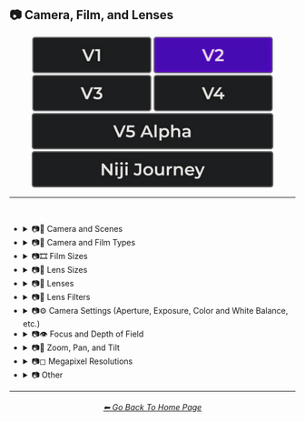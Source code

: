 <h2>📷 Camera, Film, and Lenses</h2>

<div align="center">

[<img src="/Images/Repo_Parts/Buttons/Version_Buttons/button_version_V1_inactive.webp?raw=true" alt="MidJourney V1" height="64" />](/Pages/MJ_V1/Style_Pages/Sphere/Camera.md)
[<img src="/Images/Repo_Parts/Buttons/Version_Buttons/button_version_V2_active.webp?raw=true" alt="MidJourney V2" height="64" />](/Pages/MJ_V2/Style_Pages/Sphere/Camera.md)
[<img src="/Images/Repo_Parts/Buttons/Version_Buttons/button_version_V3_inactive.webp?raw=true" alt="MidJourney V3" height="64" />](/Pages/MJ_V3/Style_Pages/Sphere/Camera.md)
[<img src="/Images/Repo_Parts/Buttons/Version_Buttons/button_version_V4_inactive.webp?raw=true" alt="MidJourney V4" height="64" />](/Pages/MJ_V4/Style_Pages/Just_The_Style/Camera.md)
<br>
[<img src="/Images/Repo_Parts/Buttons/Version_Buttons/button_version_V5_Alpha_inactive_half.webp?raw=true" alt="MidJourney V5" height="64" />](/Pages/MJ_V5/Style_Pages/Just_The_Style/Camera.md)
[<img src="/Images/Repo_Parts/Buttons/Version_Buttons/button_version_niji_inactive_half.webp?raw=true" alt="Niji Journey" height="64" />](/Pages/Niji_Journey/Style_Pages/Camera.md)

</div>

<hr>
<br>


- <details><summary>📷🌇 Camera and Scenes</summary><p><div align="center">

	| Scene |
	| :-: |
	| <img src="/Images/MJ_V2/MidJourney_Styles_(sphere)/Wave_13/sphere_Scene.webp?raw=true" width="256" /> |
	
	<br>

	| Photography | Photograph | Closed Composition |
	| :-: | :-: | :-: |
	| <img src="/Images/MJ_V2/MidJourney_Styles_(sphere)/sphere_photography.webp?raw=true" width="256" /> | <img src="/Images/MJ_V2/MidJourney_Styles_(sphere)/Wave_13/sphere_Photograph.webp?raw=true" width="256" /> | <img src="/Images/MJ_V2/MidJourney_Styles_(sphere)/Wave_14/sphere_Closed_Composition.webp?raw=true" width="256" /> |
	<br>

	| Filmic | Cinematic |
	| :-: | :-: |
	| <img src="/Images/MJ_V2/MidJourney_Styles_(sphere)/sphere_Filmic.webp?raw=true" width="256" /> | <img src="/Images/MJ_V2/MidJourney_Styles_(sphere)/sphere_cinematic.webp?raw=true" width="256" /> |
	
	<br>
	
	| Dramatic | Glamor Shot |
	| :-: | :-: |
	| <img src="/Images/MJ_V2/MidJourney_Styles_(sphere)/sphere_dramatic.webp?raw=true" width="256" /> | <img src="/Images/MJ_V2/MidJourney_Styles_(sphere)/sphere_glamorshot.webp?raw=true" width="256" /> |

	<br>

	| Golden Hour | Blue Hour |
	| :-: | :-: |
	| <img src="/Images/MJ_V2/MidJourney_Styles_(sphere)/sphere_goldenhour.webp?raw=true" width="256" /> | <img src="/Images/MJ_V2/MidJourney_Styles_(sphere)/Wave_12/sphere_Blue_Hour.webp?raw=true" width="256" /> |
	
	<br>

	| Award Winning Photography | Establishing Shot | Nightography |
	| :-: | :-: | :-: |
	| <img src="/Images/MJ_V2/MidJourney_Styles_(sphere)/Wave_9/sphere_Award_Winning_Photography.webp?raw=true" width="256" /> | <img src="/Images/MJ_V2/MidJourney_Styles_(sphere)/Wave_10/sphere_Establishing_Shot.webp?raw=true" width="256" /> | <img src="/Images/MJ_V2/MidJourney_Styles_(sphere)/Wave_10/sphere_Nightography.webp?raw=true" width="256" /> |

	<br>
	
	| Photoshoot |
	| :-: |
	| <img src="/Images/MJ_V2/MidJourney_Styles_(sphere)/sphere_Photoshoot.webp?raw=true" width="256" /> |

	<br>

	| Portrait | Full Body Portrait | Portraiture |
	| :-: | :-: | :-: |
	| <img src="/Images/MJ_V2/MidJourney_Styles_(sphere)/sphere_portrait.webp?raw=true" width="256" /> | <img src="/Images/MJ_V2/MidJourney_Styles_(sphere)/sphere_Full_Body_Portrait.webp?raw=true" width="256" /> | <img src="/Images/MJ_V2/MidJourney_Styles_(sphere)/sphere_Portraiture.webp?raw=true" width="256" /> |

	<br>

	| Cinematic Haze |
	| :-: |
	| <img src="/Images/MJ_V2/MidJourney_Styles_(sphere)/Wave_11/sphere_Cinematic_Haze.webp?raw=true" width="256" /> |
	
	<br>
	
	| Subject |
	| :-: |
	| <img src="/Images/MJ_V2/MidJourney_Styles_(sphere)/Wave_14/sphere_Subject.webp?raw=true" width="256" /> |
	
	<br>
	
	| Pose | Gesture | Profile |
	| :-: | :-: | :-: |
	| <img src="/Images/MJ_V2/MidJourney_Styles_(sphere)/Wave_14/sphere_Pose.webp?raw=true" width="256" /> | <img src="/Images/MJ_V2/MidJourney_Styles_(sphere)/Wave_14/sphere_Gesture.webp?raw=true" width="256" /> | <img src="/Images/MJ_V2/MidJourney_Styles_(sphere)/Wave_14/sphere_Profile.webp?raw=true" width="256" /> |

	<br>
	
	| High-Speed Photograph | Time-Lapse | Motion Capture |
	| :-: | :-: | :-: |
	| <img src="/Images/MJ_V2/MidJourney_Styles_(sphere)/sphere_high-speedphotograph.webp?raw=true" width="256" /> | <img src="/Images/MJ_V2/MidJourney_Styles_(sphere)/sphere_time-lapse.webp?raw=true" width="256" /> | <img src="/Images/MJ_V2/MidJourney_Styles_(sphere)/sphere_Motion_Capture.webp?raw=true" width="256" /> |

	<br>

	| Claymation | Video Frame Capture |
	| :-: | :-: |
	| <img src="/Images/MJ_V2/MidJourney_Styles_(sphere)/Wave_9/sphere_Claymation.webp?raw=true" width="256" /> | <img src="/Images/MJ_V2/MidJourney_Styles_(sphere)/Wave_10/sphere_Video_Frame_Capture.webp?raw=true" width="256" /> |

	<br>

	| Stop Motion | Stop-Motion Animation Frame |
	| :-: | :-: |
	| <img src="/Images/MJ_V2/MidJourney_Styles_(sphere)/sphere_Stop_Motion.webp?raw=true" width="256" /> | <img src="/Images/MJ_V2/MidJourney_Styles_(sphere)/Wave_10/sphere_Stop-motion_Animation_Frame.webp?raw=true" width="256" /> |

	<br>
	
	| Color Grading | Bokeh | Film Grain |
	| :-: | :-: | :-: |
	| <img src="/Images/MJ_V2/MidJourney_Styles_(sphere)/sphere_ColorGrading.webp?raw=true" width="256" /> | <img src="/Images/MJ_V2/MidJourney_Styles_(sphere)/sphere_bokeh.webp?raw=true" width="256" /> | <img src="/Images/MJ_V2/MidJourney_Styles_(sphere)/sphere_FilmGrain.webp?raw=true" width="256" /> |
	
	<br>

	| Surveillance | Surveillance Footage |
	| :-: | :-: |
	| <img src="/Images/MJ_V2/MidJourney_Styles_(sphere)/Wave_12/sphere_Surveillance.webp?raw=true" width="256" /> | <img src="/Images/MJ_V2/MidJourney_Styles_(sphere)/Wave_12/sphere_Surveillance_Footage.webp?raw=true" width="256" /> |
	
	<br>
	
	| Security Footage | CCTV |
	| :-: | :-: |
	| <img src="/Images/MJ_V2/MidJourney_Styles_(sphere)/Wave_12/sphere_Security_Footage.webp?raw=true" width="256" /> | <img src="/Images/MJ_V2/MidJourney_Styles_(sphere)/Wave_12/sphere_CCTV.webp?raw=true" width="256" /> |

	<br>
	
	| Dashcam-Footage | Satellite Imagery | Paparazzi Photography |
	| :-: | :-: | :-: |
	| <img src="/Images/MJ_V2/MidJourney_Styles_(sphere)/sphere_Dashcam-Footage.webp?raw=true" width="256" /> | <img src="/Images/MJ_V2/MidJourney_Styles_(sphere)/sphere_Satellite_Imagery.webp?raw=true" width="256" /> | <img src="/Images/MJ_V2/MidJourney_Styles_(sphere)/sphere_Paparazzi_Photography.webp?raw=true" width="256" /> |
	
	<br>

	| Underwater Photography | Wildlife Photography | National Geographic Photo |
	| :-: | :-: | :-: |
	| <img src="/Images/MJ_V2/MidJourney_Styles_(sphere)/Wave_9/sphere_Underwater_Photography.webp?raw=true" width="256" /> | <img src="/Images/MJ_V2/MidJourney_Styles_(sphere)/sphere_Wildlife_Photography.webp?raw=true" width="256" /> | <img src="/Images/MJ_V2/MidJourney_Styles_(sphere)/sphere_National_Geographic_Photo.webp?raw=true" width="256" /> |

	<br>
	
	| Editorial Photography | Associated Press Photo | Photojournalism |
	| :-: | :-: | :-: |
	| <img src="/Images/MJ_V2/MidJourney_Styles_(sphere)/sphere_editorialphotography.webp?raw=true" width="256" /> | <img src="/Images/MJ_V2/MidJourney_Styles_(sphere)/sphere_Associated_Press_Photo.webp?raw=true" width="256" /> | <img src="/Images/MJ_V2/MidJourney_Styles_(sphere)/sphere_photojournalism.webp?raw=true" width="256" /> |

	<br>

	| Action Scene | War Photography |
	| :-: | :-: |
	| <img src="/Images/MJ_V2/MidJourney_Styles_(sphere)/Wave_9/sphere_Action_Scene.webp?raw=true" width="256" /> | <img src="/Images/MJ_V2/MidJourney_Styles_(sphere)/sphere_warphotography.webp?raw=true" width="256" /> |

	</div></p></details>


- <details><summary>📷🌇 Camera and Film Types</summary><p><div align="center">

	| Camcorder Effect | DSLR | Night Vision |
	| :-: | :-: | :-: |
	| <img src="/Images/MJ_V2/MidJourney_Styles_(sphere)/sphere_Camcorder_Effect.webp?raw=true" width="256" /> | <img src="/Images/MJ_V2/MidJourney_Styles_(sphere)/sphere_DSLR.webp?raw=true" width="256" /> | <img src="/Images/MJ_V2/MidJourney_Styles_(sphere)/sphere_nightvision.webp?raw=true" width="256" /> |
	
	<br>

	| Drone Photography | GoPro Video | Unregistered Hypercam 2 |
	| :-: | :-: | :-: |
	| <img src="/Images/MJ_V2/MidJourney_Styles_(sphere)/Wave_9/sphere_Drone_Photography.webp?raw=true" width="256" /> | <img src="/Images/MJ_V2/MidJourney_Styles_(sphere)/Wave_9/sphere_GoPro_Video.webp?raw=true" width="256" /> | <img src="/Images/MJ_V2/MidJourney_Styles_(sphere)/Wave_11/sphere_Unregistered_Hypercam_2.webp?raw=true" width="256" /> |

	<br>
	
	| Hyperspectral Imaging | Multispectral Imaging | Schlieren |
	| :-: | :-: | :-: |
	| <img src="/Images/MJ_V2/MidJourney_Styles_(sphere)/sphere_Hyperspectral_Imaging.webp?raw=true" width="256" /> | <img src="/Images/MJ_V2/MidJourney_Styles_(sphere)/sphere_Multispectral_Imaging.webp?raw=true" width="256" /> | <img src="/Images/MJ_V2/MidJourney_Styles_(sphere)/sphere_schlieren.webp?raw=true" width="256" /> |
	
	<br>
	
	| Disposable Camera | Disposable Camera Photo |
	| :-: | :-: |
	| <img src="/Images/MJ_V2/MidJourney_Styles_(sphere)/Wave_12/sphere_Disposable_Camera.webp?raw=true" width="256" /> | <img src="/Images/MJ_V2/MidJourney_Styles_(sphere)/Wave_12/sphere_Disposable_Camera_Photo.webp?raw=true" width="256" /> |

	<br>
	
	| Polaroid |
	| :-: |
	| <img src="/Images/MJ_V2/MidJourney_Styles_(sphere)/sphere_polaroid.webp?raw=true" width="256" /> |
	
	<br>
	
	| Ektachrome | Fujifilm Superia | Instax |
	| :-: | :-: | :-: |
	| <img src="/Images/MJ_V2/MidJourney_Styles_(sphere)/sphere_Ektachrome.webp?raw=true" width="256" /> | <img src="/Images/MJ_V2/MidJourney_Styles_(sphere)/sphere_Fujifilm_Superia.webp?raw=true" width="256" /> | <img src="/Images/MJ_V2/MidJourney_Styles_(sphere)/sphere_Instax.webp?raw=true" width="256" /> |

	<br>
	
	| Kodak Ektar | Kodak Gold 200 | Kodak Portra |
	| :-: | :-: | :-: |
	| <img src="/Images/MJ_V2/MidJourney_Styles_(sphere)/sphere_Kodak_Ektar.webp?raw=true" width="256" /> | <img src="/Images/MJ_V2/MidJourney_Styles_(sphere)/sphere_Kodak_Gold_200.webp?raw=true" width="256" /> | <img src="/Images/MJ_V2/MidJourney_Styles_(sphere)/sphere_Kodak_Portra.webp?raw=true" width="256" /> |
	
	<br>
	
	| Nikon D750 | Provia | Velvia |
	| :-: | :-: | :-: |
	| <img src="/Images/MJ_V2/MidJourney_Styles_(sphere)/sphere_Nikon_D750.webp?raw=true" width="256" /> | <img src="/Images/MJ_V2/MidJourney_Styles_(sphere)/sphere_Provia.webp?raw=true" width="256" /> | <img src="/Images/MJ_V2/MidJourney_Styles_(sphere)/sphere_Velvia.webp?raw=true" width="256" /> |
	
	<br>
	
	| Lomo | Pinhole Photography | CinemaScope |
	| :-: | :-: | :-: |
	| <img src="/Images/MJ_V2/MidJourney_Styles_(sphere)/sphere_Lomo.webp?raw=true" width="256" /> | <img src="/Images/MJ_V2/MidJourney_Styles_(sphere)/sphere_pinholephotography.webp?raw=true" width="256" /> | <img src="/Images/MJ_V2/MidJourney_Styles_(sphere)/sphere_CinemaScope.webp?raw=true" width="256" /> |

	<br>
	
	| Tri-X 400 TX | Ilford HP5 | Photogram |
	| :-: | :-: | :-: |
	| <img src="/Images/MJ_V2/MidJourney_Styles_(sphere)/sphere_Tri-X400TX.webp?raw=true" width="256" /> | <img src="/Images/MJ_V2/MidJourney_Styles_(sphere)/sphere_Ilford_HP5.webp?raw=true" width="256" /> | <img src="/Images/MJ_V2/MidJourney_Styles_(sphere)/sphere_photogram.webp?raw=true" width="256" /> |
	
	<br>

	| VistaVision | Technirama |
	| :-: | :-: |
	| <img src="/Images/MJ_V2/MidJourney_Styles_(sphere)/sphere_VistaVision.webp?raw=true" width="256" /> | <img src="/Images/MJ_V2/MidJourney_Styles_(sphere)/sphere_Technirama.webp?raw=true" width="256" /> |

	<br>

	| Techniscope | Super-35 |
	| :-: | :-: |
	| <img src="/Images/MJ_V2/MidJourney_Styles_(sphere)/sphere_Techniscope.webp?raw=true" width="256" /> | <img src="/Images/MJ_V2/MidJourney_Styles_(sphere)/sphere_Super-35.webp?raw=true" width="256" /> |

	<br>

	| Panavision | Super-Panavision-70 |
	| :-: | :-: |
	| <img src="/Images/MJ_V2/MidJourney_Styles_(sphere)/sphere_Panavision.webp?raw=true" width="256" /> | <img src="/Images/MJ_V2/MidJourney_Styles_(sphere)/sphere_Super-Panavision-70.webp?raw=true" width="256" /> |

	<br>

	| Cinerama | Kinopanorama | Cinemiracle |
	| :-: | :-: | :-: |
	| <img src="/Images/MJ_V2/MidJourney_Styles_(sphere)/sphere_Cinerama.webp?raw=true" width="256" /> | <img src="/Images/MJ_V2/MidJourney_Styles_(sphere)/sphere_Kinopanorama.webp?raw=true" width="256" /> | <img src="/Images/MJ_V2/MidJourney_Styles_(sphere)/sphere_Cinemiracle.webp?raw=true" width="256" /> |

	<br>
	
	| Daguerrotype | Ambrotype | Calotype |
	| :-: | :-: | :-: |
	| <img src="/Images/MJ_V2/MidJourney_Styles_(sphere)/sphere_daguerrotype.webp?raw=true" width="256" /> | <img src="/Images/MJ_V2/MidJourney_Styles_(sphere)/sphere_ambrotype.webp?raw=true" width="256" /> | <img src="/Images/MJ_V2/MidJourney_Styles_(sphere)/sphere_calotype.webp?raw=true" width="256" /> |
	
	<br>
	
	| Tintype | Film-Negative |
	| :-: | :-: |
	| <img src="/Images/MJ_V2/MidJourney_Styles_(sphere)/sphere_tintype.webp?raw=true" width="256" /> | <img src="/Images/MJ_V2/MidJourney_Styles_(sphere)/Wave_11/sphere_Film-Negative.webp?raw=true" width="256" /> |

	<br>
	
	| Full Frame |
	| :-: |
	| <img src="/Images/MJ_V2/MidJourney_Styles_(sphere)/Wave_10/sphere_Full_Frame.webp?raw=true" width="256" /> |

	</div></p></details>

- <details><summary>📷🎞 Film Sizes</summary><p><div align="center">

    | Shot on 8mm | Shot on 9.5mm |
    | :-: | :-: |
    | <img src="/Images/MJ_V2/MidJourney_Styles_(sphere)/sphere_Shot_on_8mm.webp?raw=true" width="256" /> | <img src="/Images/MJ_V2/MidJourney_Styles_(sphere)/sphere_Shot_on_9.5mm.webp?raw=true" width="256" /> |

    <br>

    | Shot on 16mm | Shot on 17.5mm | Shot on 28mm |
    | :-: | :-: | :-: |
    | <img src="/Images/MJ_V2/MidJourney_Styles_(sphere)/sphere_Shot_on_16mm.webp?raw=true" width="256" /> | <img src="/Images/MJ_V2/MidJourney_Styles_(sphere)/sphere_Shot_on_17.5mm.webp?raw=true" width="256" /> | <img src="/Images/MJ_V2/MidJourney_Styles_(sphere)/sphere_Shot_on_28mm.webp?raw=true" width="256" /> |

    <br>

    | Shot on 35mm | 35mm | Expired 35mm Film |
    | :-: | :-: | :-: |
    | <img src="/Images/MJ_V2/MidJourney_Styles_(sphere)/sphere_Shot_on_35mm.webp?raw=true" width="256" /> | <img src="/Images/MJ_V2/MidJourney_Styles_(sphere)/sphere_35mm.webp?raw=true" width="256" /> | <img src="/Images/MJ_V2/MidJourney_Styles_(sphere)/Wave_10/sphere_Expired_35mm_Film.webp?raw=true" width="256" /> |

    <br>

    | Shot on 65mm | Expired 65mm Film |
    | :-: | :-: |
    | <img src="/Images/MJ_V2/MidJourney_Styles_(sphere)/sphere_Shot_on_65mm.webp?raw=true" width="256" /> | <img src="/Images/MJ_V2/MidJourney_Styles_(sphere)/Wave_10/sphere_Expired_65mm_Film.webp?raw=true" width="256" /> |

	<br>

	| Shot on 70mm | Shot on IMAX 70mm |
	| :-: | :-: |
	| <img src="/Images/MJ_V2/MidJourney_Styles_(sphere)/sphere_Shot_on_70mm.webp?raw=true" width="256" /> | <img src="/Images/MJ_V2/MidJourney_Styles_(sphere)/sphere_Shot_on_IMAX_70mm.webp?raw=true" width="256" /> |

  </div></p></details>


- <details><summary>📷🥽 Lens Sizes</summary><p><div align="center">

	| 15mm Lens | 35mm Lens | 85mm Lens |
	| :-: | :-: | :-: |
	| <img src="/Images/MJ_V2/MidJourney_Styles_(sphere)/Wave_10/sphere_15mm_Lens.webp?raw=true" width="256" /> | <img src="/Images/MJ_V2/MidJourney_Styles_(sphere)/Wave_10/sphere_35mm_Lens.webp?raw=true" width="256" /> |<img src="/Images/MJ_V2/MidJourney_Styles_(sphere)/Wave_10/sphere_85mm_Lens.webp?raw=true" width="256" /> |
	
	<br>
	
	| 100mm Lens | 200mm Lens |
	| :-: | :-: |
	| <img src="/Images/MJ_V2/MidJourney_Styles_(sphere)/Wave_10/sphere_100mm_Lens.webp?raw=true" width="256" /> | <img src="/Images/MJ_V2/MidJourney_Styles_(sphere)/Wave_10/sphere_200mm_Lens.webp?raw=true" width="256" /> |

  </div></p></details>


- <details><summary>📷🔭 Lenses</summary><p><div align="center">

	| Macro | Macro View | Magnification |
	| :-: | :-: | :-: |
	| <img src="/Images/MJ_V2/MidJourney_Styles_(sphere)/sphere_macro.webp?raw=true" width="256" /> | <img src="/Images/MJ_V2/MidJourney_Styles_(sphere)/sphere_macroview.webp?raw=true" width="256" /> | <img src="/Images/MJ_V2/MidJourney_Styles_(sphere)/sphere_magnification.webp?raw=true" width="256" /> |
	
	<br>

	| 100x Magnification | 200x Magnification |
	| :-: | :-: |
	| <img src="/Images/MJ_V2/MidJourney_Styles_(sphere)/Wave_10/sphere_100x_Magnification.webp?raw=true" width="256" /> | <img src="/Images/MJ_V2/MidJourney_Styles_(sphere)/Wave_10/sphere_200x_Magnification.webp?raw=true" width="256" /> |
	
	<br>
	
	| 500x Magnification | 1000x Magnification |
	| :-: | :-: |
	| <img src="/Images/MJ_V2/MidJourney_Styles_(sphere)/Wave_10/sphere_500x_Magnification.webp?raw=true" width="256" /> | <img src="/Images/MJ_V2/MidJourney_Styles_(sphere)/Wave_10/sphere_1000x_Magnification.webp?raw=true" width="256" /> |
	
	<br>
	
	| Microscopic | Electron Microscope | Super-Resolution Microscopy |
	| :-: | :-: | :-: |
	| <img src="/Images/MJ_V2/MidJourney_Styles_(sphere)/sphere_microscopic.webp?raw=true" width="256" /> | <img src="/Images/MJ_V2/MidJourney_Styles_(sphere)/sphere_Electron_Microscope.webp?raw=true" width="256" /> | <img src="/Images/MJ_V2/MidJourney_Styles_(sphere)/sphere_Super-resolution_Microscopy.webp?raw=true" width="256" /> |
	
	<br>

	| Telescope | Telescopic | Telescope Photography |
	| :-: | :-: | :-: |
	| <img src="/Images/MJ_V2/MidJourney_Styles_(sphere)/Wave_9/sphere_Telescope.webp?raw=true" width="256" /> | <img src="/Images/MJ_V2/MidJourney_Styles_(sphere)/Wave_9/sphere_Telescopic.webp?raw=true" width="256" /> | <img src="/Images/MJ_V2/MidJourney_Styles_(sphere)/Wave_9/sphere_Telescope_Photography.webp?raw=true" width="256" /> |

	<br>
	
	| Telephoto | Panorama | 360 Panorama |
	| :-: | :-: | :-: |
	| <img src="/Images/MJ_V2/MidJourney_Styles_(sphere)/sphere_telephoto.webp?raw=true" width="256" /> | <img src="/Images/MJ_V2/MidJourney_Styles_(sphere)/sphere_panorama.webp?raw=true" width="256" /> | <img src="/Images/MJ_V2/MidJourney_Styles_(sphere)/sphere_360panorama.webp?raw=true" width="256" /> |
	
	<br>
	
	| Wide Angle | Ultra-Wide Angle | 360 Angle |
	| :-: | :-: | :-: |
	| <img src="/Images/MJ_V2/MidJourney_Styles_(sphere)/sphere_wideangle.webp?raw=true" width="256" /> | <img src="/Images/MJ_V2/MidJourney_Styles_(sphere)/sphere_ultra-wideangle.webp?raw=true" width="256" /> | <img src="/Images/MJ_V2/MidJourney_Styles_(sphere)/sphere_360angle.webp?raw=true" width="256" /> |

	<br>

	| Fisheye Lens | Fisheye Lens Effect | Lens Distortion |
	| :-: | :-: | :-: |
	| <img src="/Images/MJ_V2/MidJourney_Styles_(sphere)/sphere_Fisheye_Lens.webp?raw=true" width="256" /> | <img src="/Images/MJ_V2/MidJourney_Styles_(sphere)/sphere_Fisheye_Lens_Effect.webp?raw=true" width="256" /> | <img src="/Images/MJ_V2/MidJourney_Styles_(sphere)/sphere_LensDistortion.webp?raw=true" width="256" /> |

	</div></p></details>




- <details><summary>📷🧫 Lens Filters</summary><p><div align="center">

	| Color-Gel | Filter |
	| :-: | :-: |
	| <img src="/Images/MJ_V2/MidJourney_Styles_(sphere)/Wave_11/sphere_Color-Gel.webp?raw=true" width="256" /> | <img src="/Images/MJ_V2/MidJourney_Styles_(sphere)/Wave_13/sphere_Filter.webp?raw=true" width="256" /> |
	
	<br>

	| Photographic-Filter | Diffusion-Filter |
	| :-: | :-: |
	| <img src="/Images/MJ_V2/MidJourney_Styles_(sphere)/Wave_10/sphere_Photographic-Filter.webp?raw=true" width="256" /> |<img src="/Images/MJ_V2/MidJourney_Styles_(sphere)/Wave_10/sphere_Diffusion-Filter.webp?raw=true" width="256" /> |
	
	<br>
	
	| Dichroic-Filter | UV-Filter |
	| :-: | :-: |
	| <img src="/Images/MJ_V2/MidJourney_Styles_(sphere)/Wave_10/sphere_Dichroic-Filter.webp?raw=true" width="256" /> | <img src="/Images/MJ_V2/MidJourney_Styles_(sphere)/Wave_10/sphere_UV-Filter.webp?raw=true" width="256" /> |
	
	<br>
	
	| Polarization-Filter | Polarizer |
	| :-: | :-: |
	| <img src="/Images/MJ_V2/MidJourney_Styles_(sphere)/Wave_10/sphere_Polarization-Filter.webp?raw=true" width="256" /> | <img src="/Images/MJ_V2/MidJourney_Styles_(sphere)/Wave_10/sphere_Polarizer.webp?raw=true" width="256" /> |
	
	<br>
	
	| Infrared-Filter | Infrared-Cut-Off-Filter |
	| :-: | :-: |
	| <img src="/Images/MJ_V2/MidJourney_Styles_(sphere)/Wave_10/sphere_Infrared-Filter.webp?raw=true" width="256" /> | <img src="/Images/MJ_V2/MidJourney_Styles_(sphere)/Wave_10/sphere_Infrared-Cut-Off-Filter.webp?raw=true" width="256" /> |
	
	<br>
	
	| Neutral-Density-Filter | ND-Filter |
	| :-: | :-: |
	| <img src="/Images/MJ_V2/MidJourney_Styles_(sphere)/Wave_11/sphere_Neutral-Density-Filter.webp?raw=true" width="256" /> | <img src="/Images/MJ_V2/MidJourney_Styles_(sphere)/Wave_11/sphere_ND-Filter.webp?raw=true" width="256" /> |
	
	<br>
	
	| Graduated-Neutral-Density-Filter | GND-Filter |
	| :-: | :-: |
	| <img src="/Images/MJ_V2/MidJourney_Styles_(sphere)/Wave_11/sphere_Graduated-Neutral-Density-Filter.webp?raw=true" width="256" /> | <img src="/Images/MJ_V2/MidJourney_Styles_(sphere)/Wave_11/sphere_GND-Filter.webp?raw=true" width="256" /> |
	
	<br>
	
	| Astronomical-Filter | Cokin-Filter |
	| :-: | :-: |
	| <img src="/Images/MJ_V2/MidJourney_Styles_(sphere)/Wave_11/sphere_Astronomical-Filter.webp?raw=true" width="256" /> | <img src="/Images/MJ_V2/MidJourney_Styles_(sphere)/Wave_11/sphere_Cokin-Filter.webp?raw=true" width="256" /> |

  </div></p></details>


- <details><summary>📷⚙ Camera Settings (Aperture, Exposure, Color and White Balance, etc.)</summary><p><div align="center">

	| Exposure | Short Exposure | Long Exposure |
	| :-: | :-: | :-: |
	| <img src="/Images/MJ_V2/MidJourney_Styles_(sphere)/sphere_exposure.webp?raw=true" width="256" /> | <img src="/Images/MJ_V2/MidJourney_Styles_(sphere)/sphere_shortexposure.webp?raw=true" width="256" /> | <img src="/Images/MJ_V2/MidJourney_Styles_(sphere)/sphere_longexposure.webp?raw=true" width="256" /> | 
	
	<br>
	
	| Double-Exposure | Shutter Speed 1/1000 | Shutter Speed 1/2 |
	| :-: | :-: | :-: |
	| <img src="/Images/MJ_V2/MidJourney_Styles_(sphere)/sphere_double-exposure.webp?raw=true" width="256" /> | <img src="/Images/MJ_V2/MidJourney_Styles_(sphere)/sphere_shutterspeed11000.webp?raw=true" width="256" /> | <img src="/Images/MJ_V2/MidJourney_Styles_(sphere)/sphere_shutterspeed12.webp?raw=true" width="256" /> | 

	<br>
	
	| Aperture | F/2.8 | F/22 |
	| :-: | :-: | :-: |
	| <img src="/Images/MJ_V2/MidJourney_Styles_(sphere)/Wave_13/sphere_Aperture.webp?raw=true" width="256" /> | <img src="/Images/MJ_V2/MidJourney_Styles_(sphere)/sphere_f2.8.webp?raw=true" width="256" /> | <img src="/Images/MJ_V2/MidJourney_Styles_(sphere)/sphere_f22.webp?raw=true" width="256" /> | 

	<br>
	
	| Gamma | White Balance |
	| :-: | :-: |
	| <img src="/Images/MJ_V2/MidJourney_Styles_(sphere)/sphere_Gamma.webp?raw=true" width="256" /> | <img src="/Images/MJ_V2/MidJourney_Styles_(sphere)/sphere_WhiteBalance.webp?raw=true" width="256" /> |

	<br>
	
	| Rule of Thirds |
	| :-: |
	| <img src="/Images/MJ_V2/MidJourney_Styles_(sphere)/sphere_Rule_of_Thirds.webp?raw=true" width="256" /> |

	</div></p></details>


- <details><summary>📷👁 Focus and Depth of Field</summary><p><div align="center">

	| Depth | Depth of Field | DOF |
	| :-: | :-: | :-: |
	| <img src="/Images/MJ_V2/MidJourney_Styles_(sphere)/sphere_Depth.webp?raw=true" width="256" /> | <img src="/Images/MJ_V2/MidJourney_Styles_(sphere)/sphere_depthoffield.webp?raw=true" width="256" /> | <img src="/Images/MJ_V2/MidJourney_Styles_(sphere)/sphere_DOF.webp?raw=true" width="256" /> |
	
	<br>

	| Horizon Line | Vantage Point | Vanishing Point |
	| :-: | :-: | :-: |
	| <img src="/Images/MJ_V2/MidJourney_Styles_(sphere)/sphere_Horizon_line.webp?raw=true" width="256" /> | <img src="/Images/MJ_V2/MidJourney_Styles_(sphere)/sphere_Vantage_Point.webp?raw=true" width="256" /> | <img src="/Images/MJ_V2/MidJourney_Styles_(sphere)/sphere_Vanishing_Point.webp?raw=true" width="256" /> |

	<br>
	
	| Defocused | Unfocused |
	| :-: | :-: |
	| <img src="/Images/MJ_V2/MidJourney_Styles_(sphere)/sphere_Defocused.webp?raw=true" width="256" /> | <img src="/Images/MJ_V2/MidJourney_Styles_(sphere)/sphere_Unfocused.webp?raw=true" width="256" /> |

	<br>
	
	| Focal Point | Soft-Focus |
	| :-: | :-: |
	| <img src="/Images/MJ_V2/MidJourney_Styles_(sphere)/Wave_14/sphere_Focal_Point.webp?raw=true" width="256" /> | <img src="/Images/MJ_V2/MidJourney_Styles_(sphere)/Wave_14/sphere_Soft-Focus.webp?raw=true" width="256" /> |

	<br>
	
	| Shallow Focus | Deep Focus |
	| :-: | :-: |
	| <img src="/Images/MJ_V2/MidJourney_Styles_(sphere)/sphere_Shallow_Focus.webp?raw=true" width="256" /> | <img src="/Images/MJ_V2/MidJourney_Styles_(sphere)/sphere_Deep_Focus.webp?raw=true" width="256" /> |
	
	<br>
	
	| Rack Focus | Split Diopter | Tilted Plane Focus |
	| :-: | :-: | :-: |
	| <img src="/Images/MJ_V2/MidJourney_Styles_(sphere)/sphere_Rack_Focus.webp?raw=true" width="256" /> | <img src="/Images/MJ_V2/MidJourney_Styles_(sphere)/sphere_Split_Diopter.webp?raw=true" width="256" /> | <img src="/Images/MJ_V2/MidJourney_Styles_(sphere)/sphere_Tilted_Plane_Focus.webp?raw=true" width="256" /> |

	</div></p></details>


- <details><summary>📷🔎 Zoom, Pan, and Tilt</summary><p><div align="center">

	| Zoom | Dolly Zoom |
	| :-: | :-: |
	| <img src="/Images/MJ_V2/MidJourney_Styles_(sphere)/sphere_zoom.webp?raw=true" width="256" /> | <img src="/Images/MJ_V2/MidJourney_Styles_(sphere)/sphere_dollyzoom.webp?raw=true" width="256" /> |

	<br>
	
	| Pan | Tilt |
	| :-: | :-: |
	| <img src="/Images/MJ_V2/MidJourney_Styles_(sphere)/Wave_11/sphere_Pan.webp?raw=true" width="256" /> | <img src="/Images/MJ_V2/MidJourney_Styles_(sphere)/Wave_11/sphere_Tilt.webp?raw=true" width="256" /> |

	</div></p></details>


- <details><summary>📷◻ Megapixel Resolutions</summary><p><div align="center">

	| Megapixel | 2 Megapixels |
	| :-: | :-: |
	| <img src="/Images/MJ_V2/MidJourney_Styles_(sphere)/sphere_Megapixel.webp?raw=true" width="256" /> | <img src="/Images/MJ_V2/MidJourney_Styles_(sphere)/sphere_2_megapixels.webp?raw=true" width="256" /> |

	| 10 Megapixels | 12 Megapixels | 16 Megapixels |
	| :-: | :-: | :-: |
	| <img src="/Images/MJ_V2/MidJourney_Styles_(sphere)/sphere_10_megapixels.webp?raw=true" width="256" /> | <img src="/Images/MJ_V2/MidJourney_Styles_(sphere)/sphere_12_megapixels.webp?raw=true" width="256" /> | <img src="/Images/MJ_V2/MidJourney_Styles_(sphere)/sphere_16_megapixels.webp?raw=true" width="256" /> |

	| 20 Megapixels | 22 Megapixels |
	| :-: | :-: |
	| <img src="/Images/MJ_V2/MidJourney_Styles_(sphere)/sphere_20_megapixels.webp?raw=true" width="256" /> | <img src="/Images/MJ_V2/MidJourney_Styles_(sphere)/sphere_22_megapixels.webp?raw=true" width="256" /> |

  </div></p></details>


- <details><summary>📷 Other</summary><p><div align="center">

	| Lens Flare | Vignette | Split Toning |
	| :-: | :-: | :-: |
	| <img src="/Images/MJ_V2/MidJourney_Styles_(sphere)/sphere_lensflare.webp?raw=true" width="256" /> | <img src="/Images/MJ_V2/MidJourney_Styles_(sphere)/sphere_vignette.webp?raw=true" width="256" /> | <img src="/Images/MJ_V2/MidJourney_Styles_(sphere)/sphere_SplitToning.webp?raw=true" width="256" /> | 
	
	<br>
	
	| Rephotography | Scanography | Slit-Scan Photography |
	| :-: | :-: | :-: |
	| <img src="/Images/MJ_V2/MidJourney_Styles_(sphere)/sphere_Rephotography.webp?raw=true" width="256" /> | <img src="/Images/MJ_V2/MidJourney_Styles_(sphere)/sphere_Scanography.webp?raw=true" width="256" /> | <img src="/Images/MJ_V2/MidJourney_Styles_(sphere)/sphere_Slit-Scan_Photography.webp?raw=true" width="256" /> |

	</div></p></details>

<hr><!--------------->
<div align="center">
<h6><a href="/README.md">⬅ Go Back To Home Page</a></h6>
</div>